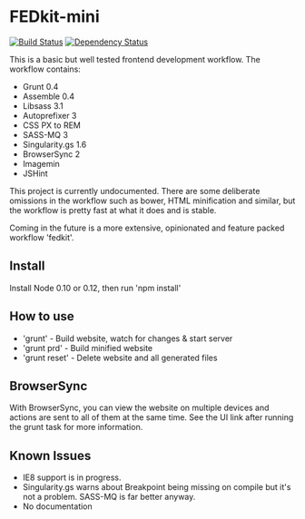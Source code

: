 # FEDkit-mini

[![Build Status](https://travis-ci.org/PJL101/fedkit-mini.svg?branch=master)](https://travis-ci.org/PJL101/fedkit-mini)
[![Dependency Status](https://www.versioneye.com/user/projects/5527f2fa2ced4f5816000c2f/badge.svg?style=flat)](https://www.versioneye.com/user/projects/5527f2fa2ced4f5816000c2f)

This is a basic but well tested frontend development workflow. The workflow contains:

* Grunt 0.4
* Assemble 0.4
* Libsass 3.1
* Autoprefixer 3
* CSS PX to REM
* SASS-MQ 3
* Singularity.gs 1.6
* BrowserSync 2
* Imagemin
* JSHint

This project is currently undocumented. There are some deliberate omissions in the workflow such as bower, HTML minification and similar, but the workflow is pretty fast at what it does and is stable.

Coming in the future is a more extensive, opinionated and feature packed workflow 'fedkit'.

## Install

Install Node 0.10 or 0.12, then run 'npm install'

## How to use

* 'grunt' - Build website, watch for changes & start server
* 'grunt prd' - Build minified website
* 'grunt reset' - Delete website and all generated files

## BrowserSync

With BrowserSync, you can view the website on multiple devices and actions are sent to all of them at the same time. See the UI link after running the grunt task for more information.

## Known Issues

* IE8 support is in progress.
* Singularity.gs warns about Breakpoint being missing on compile but it's not a problem. SASS-MQ is far better anyway.
* No documentation

